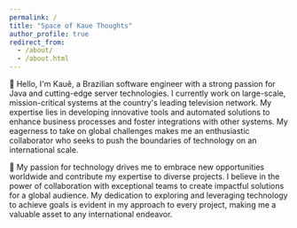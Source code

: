 ```yaml
---
permalink: /
title: "Space of Kaue Thoughts"
author_profile: true
redirect_from: 
  - /about/
  - /about.html
---
```


👋 Hello, I'm Kauê, a Brazilian software engineer with a strong passion for Java and cutting-edge server technologies. I currently work on large-scale, mission-critical systems at the country's leading television network. My expertise lies in developing innovative tools and automated solutions to enhance business processes and foster integrations with other systems. My eagerness to take on global challenges makes me an enthusiastic collaborator who seeks to push the boundaries of technology on an international scale. 

📜 My passion for technology drives me to embrace new opportunities worldwide and contribute my expertise to diverse projects. I believe in the power of collaboration with exceptional teams to create impactful solutions for a global audience. My dedication to exploring and leveraging technology to achieve goals is evident in my approach to every project, making me a valuable asset to any international endeavor.
